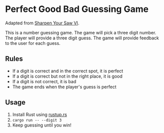 # Perfect Good Bad Guessing Game

Adapted from [Sharpen Your Saw VI](https://shackbarth.github.io/sharpen-your-saw/#/).

This is a number guessing game.
The game will pick a three digit number. The player will provide a three digit guess.
The game will provide feedback to the user for each guess.

## Rules

- If a digit is correct and in the correct spot, it is perfect
- If a digit is correct but not in the right place, it is good
- If a digit is not correct, it is bad
- The game ends when the player's guess is perfect

## Usage

1. Install Rust using [rustup.rs](https://rustup.rs/)
2. `cargo run -- --digit 3`
3. Keep guessing until you win!

